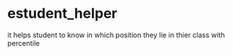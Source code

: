 # estudent_helper
it helps student to know in which position they lie in thier class with percentile 
